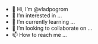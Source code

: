 - 👋 Hi, I’m @vladpogrom
- 👀 I’m interested in ...
- 🌱 I’m currently learning ...
- 💞️ I’m looking to collaborate on ...
- 📫 How to reach me ...

<!---
vladpogrom/vladpogrom is a ✨ special ✨ repository because its `README.md` (this file) appears on your GitHub profile.
You can click the Preview link to take a look at your changes.
--->
